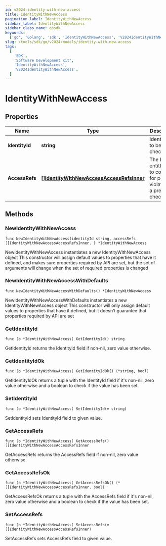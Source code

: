 ```yaml
---
id: v2024-identity-with-new-access
title: IdentityWithNewAccess
pagination_label: IdentityWithNewAccess
sidebar_label: IdentityWithNewAccess
sidebar_class_name: gosdk
keywords:
  ['go', 'Golang', 'sdk', 'IdentityWithNewAccess', 'V2024IdentityWithNewAccess']
slug: /tools/sdk/go/v2024/models/identity-with-new-access
tags:
  [
    'SDK',
    'Software Development Kit',
    'IdentityWithNewAccess',
    'V2024IdentityWithNewAccess',
  ]
---
```


# IdentityWithNewAccess

## Properties

| Name | Type | Description | Notes |
| --- | --- | --- | --- |
| **IdentityId** | **string** | Identity id to be checked. |
| **AccessRefs** | [**[]IdentityWithNewAccessAccessRefsInner**](identity-with-new-access-access-refs-inner) | The list of entitlements to consider for possible violations in a preventive check. |

## Methods

### NewIdentityWithNewAccess

`func NewIdentityWithNewAccess(identityId string, accessRefs []IdentityWithNewAccessAccessRefsInner, ) *IdentityWithNewAccess`

NewIdentityWithNewAccess instantiates a new IdentityWithNewAccess object This constructor will assign default values to properties that have it defined, and makes sure properties required by API are set, but the set of arguments will change when the set of required properties is changed

### NewIdentityWithNewAccessWithDefaults

`func NewIdentityWithNewAccessWithDefaults() *IdentityWithNewAccess`

NewIdentityWithNewAccessWithDefaults instantiates a new IdentityWithNewAccess object This constructor will only assign default values to properties that have it defined, but it doesn't guarantee that properties required by API are set

### GetIdentityId

`func (o *IdentityWithNewAccess) GetIdentityId() string`

GetIdentityId returns the IdentityId field if non-nil, zero value otherwise.

### GetIdentityIdOk

`func (o *IdentityWithNewAccess) GetIdentityIdOk() (*string, bool)`

GetIdentityIdOk returns a tuple with the IdentityId field if it's non-nil, zero value otherwise and a boolean to check if the value has been set.

### SetIdentityId

`func (o *IdentityWithNewAccess) SetIdentityId(v string)`

SetIdentityId sets IdentityId field to given value.

### GetAccessRefs

`func (o *IdentityWithNewAccess) GetAccessRefs() []IdentityWithNewAccessAccessRefsInner`

GetAccessRefs returns the AccessRefs field if non-nil, zero value otherwise.

### GetAccessRefsOk

`func (o *IdentityWithNewAccess) GetAccessRefsOk() (*[]IdentityWithNewAccessAccessRefsInner, bool)`

GetAccessRefsOk returns a tuple with the AccessRefs field if it's non-nil, zero value otherwise and a boolean to check if the value has been set.

### SetAccessRefs

`func (o *IdentityWithNewAccess) SetAccessRefs(v []IdentityWithNewAccessAccessRefsInner)`

SetAccessRefs sets AccessRefs field to given value.
